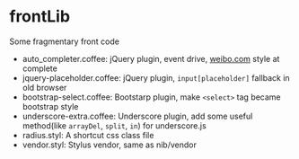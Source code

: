 # frontLib

Some fragmentary front code

* auto_completer.coffee: jQuery plugin, event drive, [weibo.com](http://weibo.com) style at complete
* jquery-placeholder.coffee: jQuery plugin, `input[placeholder]` fallback in old browser
* bootstrap-select.coffee: Bootstarp plugin, make `<select>` tag became bootstrap style
* underscore-extra.coffee: Underscore plugin, add some useful method(like `arrayDel`, `split`, `in`) for underscore.js
* radius.styl: A shortcut css class file
* vendor.styl: Stylus vendor, same as nib/vendor
